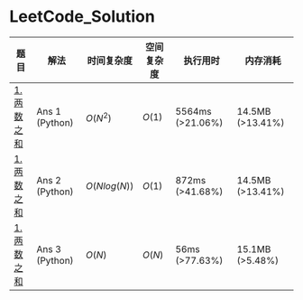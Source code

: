 # LeetCode_Solution
| 题目                                                    | 解法           | 时间复杂度   | 空间复杂度 | 执行用时         | 内存消耗         |
| ------------------------------------------------------- | -------------- | ------------ | ---------- | ---------------- | ---------------- |
| [1.两数之和](https://leetcode-cn.com/problems/two-sum/) | Ans 1 (Python) | $O(N^2)$     | $O(1)$     | 5564ms (>21.06%) | 14.5MB (>13.41%) |
| [1.两数之和](https://leetcode-cn.com/problems/two-sum/) | Ans 2 (Python) | $O(Nlog(N))$ | $O(1)$     | 872ms (>41.68%)  | 14.5MB (>13.41%) |
| [1.两数之和](https://leetcode-cn.com/problems/two-sum/) | Ans 3 (Python) | $O(N)$       | $O(N)$     | 56ms (>77.63%)   | 15.1MB (>5.48%)  |

